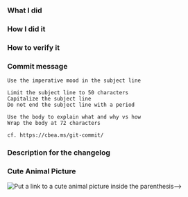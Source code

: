 ### What I did

### How I did it

### How to verify it

### Commit message

```
Use the imperative mood in the subject line

Limit the subject line to 50 characters
Capitalize the subject line
Do not end the subject line with a period

Use the body to explain what and why vs how
Wrap the body at 72 characters

cf. https://cbea.ms/git-commit/
```

### Description for the changelog

### Cute Animal Picture

![Put a link to a cute animal picture inside the parenthesis-->]()
